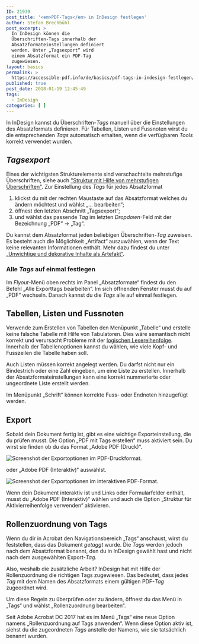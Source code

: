 ```yaml
---
ID: 21939
post_title: '<em>PDF-Tags</em> in InDesign festlegen'
author: Stefan Brechbühl
post_excerpt: >
  In InDesign können die
  Überschriften-Tags innerhalb der
  Absatzformateinstellungen definiert
  werden. Unter „Tagsexport“ wird
  einem Absatzformat ein PDF-Tag
  zugewiesen.
layout: basics
permalink: >
  https://accessible-pdf.info/de/basics/pdf-tags-in-indesign-festlegen/
published: true
post_date: 2018-01-19 12:45:49
tags:
  - InDesign
categories: [ ]
---
```

In InDesign kannst du Überschriften-<em>Tags</em> manuell über die Einstellungen des Absatzformats definieren. Für Tabellen, Listen und Fussnoten wirst du die entsprechenden <em>Tags</em> automatisch erhalten, wenn die verfügbaren <em>Tools</em> korrekt verwendet wurden.

<h2><em>Tagsexport</em></h2>

Eines der wichtigsten Strukturelemente sind verschachtelte mehrstufige Überschriften, siehe auch <a href="https://accessible-pdf.info/de/basics/strukturieren-mithilfe-von-hierarchischen-ueberschriften/">"Struktur mit Hilfe von mehrstufigen Überschriften"</a>. Zur Einstellung des <em>Tags</em> für jedes Absatzformat

<ol>
<li>klickst du mit der rechten Maustaste auf das Absatzformat welches du ändern möchtest und wählst „… bearbeiten“; </li>
<li>öffnest den letzten Abschnitt „Tagsexport“;</li>
<li>und wählst das passende <em>Tag</em> im letzten <em>Dropdown</em>-Feld mit der Bezeichnung „PDF“ → „Tag“.</li>
</ol>

Du kannst dem Absatzformat jeden beliebigen Überschriften-<em>Tag</em> zuweisen. Es besteht auch die Möglichkeit „Artifact“ auszuwählen, wenn der Text keine relevanten Informationen enthält. Mehr dazu findest du unter <a href="https://accessible-pdf.info/de/basics/unwichtige-und-dekorative-inhalte-als-artefakt/">„Unwichtige und dekorative Inhalte als Artefakt“</a>.

<h3>Alle <em>Tags</em> auf einmal festlegen</h3>

Im <em>Flyout</em>-Menü oben rechts im Panel „Absatzformate“ findest du den Befehl „Alle Exporttags bearbeiten“. Im sich öffnenden Fenster musst du auf „PDF“ wechseln. Danach kannst du die <em>Tags</em> alle auf einmal festlegen.

<h2>Tabellen, Listen und Fussnoten</h2>

Verwende zum Erstellen von Tabellen den Menüpunkt „Tabelle“ und erstelle keine falsche Tabelle mit Hilfe von Tabulatoren. Dies wäre semantisch nicht korrekt und verursacht Probleme mit der <a href="https://accessible-pdf.info/de/glossar/#logische-lesereihenfolge">logischen Lesereihenfolge</a>. Innerhalb der Tabellenoptionen kannst du wählen, wie viele Kopf- und Fusszeilen die Tabelle haben soll.

Auch Listen müssen korrekt angelegt werden. Du darfst nicht nur ein Bindestrich oder eine Zahl eingeben, um eine Liste zu erstellen. Innerhalb der Absatzformateinstellungen kann eine korrekt nummerierte oder ungeordnete Liste erstellt werden.

Im Menüpunkt „Schrift“ können korrekte Fuss- oder Endnoten hinzugefügt werden.

<h2>Export</h2>

Sobald dein Dokument fertig ist, gibt es eine wichtige Exporteinstellung, die du prüfen musst. Die Option „PDF mit Tags erstellen“ muss aktiviert sein. Du wirst sie finden ob du das Format „Adobe PDF (Druck)“.

<img src="https://accessible-pdf.info/wp/wp-content/uploads/indesign_pdf_export_druck.jpg" alt="Screenshot der Exportoptionen im PDF-Druckformat." />

oder „Adobe PDF (Interaktiv)“ auswählst.

<img src="https://accessible-pdf.info/wp/wp-content/uploads/indesign_pdf_export_interaktiv.jpg" alt="Screenshot der Exportoptionen im interaktiven PDF-Format." />

Wenn dein Dokument interaktiv ist und Links oder Formularfelder enthält, musst du „Adobe PDF (Interaktiv)“ wählen und auch die Option „Struktur für Aktivierreihenfolge verwenden“ aktivieren.

<h2>Rollenzuordnung von Tags</h2>

Wenn du dir in Acrobat den Navigationsbereich „Tags“ anschaust, wirst du feststellen, dass das Dokument <em>getaggt</em> wurde. Die <em>Tags</em> werden jedoch nach dem Absatzformat benannt, den du in InDesign gewählt hast und nicht nach dem ausgewählten Export-<em>Tag</em>.

Also, weshalb die zusätzliche Arbeit? InDesign hat mit Hilfe der Rollenzuordnung die richtigen Tags zugewiesen. Das bedeutet, dass jedes <em>Tag</em> mit dem Namen des Absatzformats einem gültigen PDF-<em>Tag</em> zugeordnet wird.

Um diese Regeln zu überprüfen oder zu ändern, öffnest du das Menü in „Tags“ und wählst „Rollenzuordnung bearbeiten“.

Seit Adobe Acrobat DC 2017 hat es im Menü „Tags“ eine neue Option namens „Rollenzuordnung auf Tags anwenden“. Wenn diese Option aktiv ist, siehst du die zugeordneten <em>Tags</em> anstelle der Namens, wie sie tatsächlich benannt wurden.